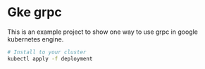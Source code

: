 # Gke grpc

This is an example project to show one way to use grpc in google kubernetes engine.

```bash
# Install to your cluster
kubectl apply -f deployment
```
